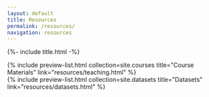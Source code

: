```yaml
---
layout: default
title: Resources
permalink: /resources/
navigation: resources
---
```


{%- include title.html -%}

<!-- <div class="row">
    <div class="col">
        <h2 class="">Other places to find us</h2>
        <a href="https://github.com/interactiveaudiolab">GitHub</a>
    </div>
</div> -->

<div class="row">
    <div class="col">
            {% include preview-list.html collection=site.courses title="Course Materials" link="resources/teaching.html" %}
    </div>
    <div class="col">
        {% include preview-list.html collection=site.datasets title="Datasets" link="resources/datasets.html" %}
    </div>
</div>
